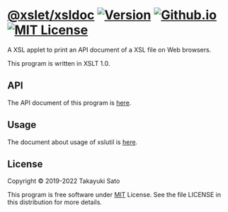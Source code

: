 # [@xslet/xsldoc][repo-url] [![Version][ver-image]][api-url] [![Github.io][io-image]][io-url] [![MIT License][mit-image]][mit-url]

A XSL applet to print an API document of a XSL file on Web browsers.

This program is written in XSLT 1.0.


## API

The API document of this program is [here][api-url].


## Usage

The document about usage of xslutil is [here][usage-url].


## License

Copyright &copy; 2019-2022 Takayuki Sato

This program is free software under [MIT][mit-url] License.
See the file LICENSE in this distribution for more details.


[repo-url]: https://github.com/xslet/xsldoc
[io-image]: https://img.shields.io/badge/HP-github.io-ff8888.svg
[io-url]: https://xslet.github.io/xsldoc/
[ver-image]: https://img.shields.io/badge/version-1.0.2-blue.svg
[mit-image]: https://img.shields.io/badge/license-MIT-green.svg
[mit-url]: https://opensource.org/licenses/MIT
[api-url]: https://xslet.github.io/xsldoc/api/xsldoc.xml
[usage-url]: https://xslet.github.io/xsldoc/#usage
